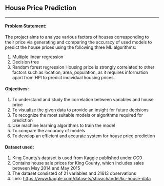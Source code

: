 ## House Price Prediction

<hr>

#### Problem Statement:
The project aims to analyze various factors of houses corresponding to their price via generating and comparing the accuracy of used models to predict the house prices using the following three ML algorithms:
1. Multiple linear regression
2. Decision tree
3. Random forest regression
Housing price is strongly correlated to other factors such as location, area, population, as it requires information apart from HPI to predict individual housing prices.

#### Objectives:
1. To understand and study the correlation between variables and house price
2. To visualize the given data to provide an insight for future decisions
3. To recognize the most suitable models or algorithms required for prediction
4. Use machine learning algorithms to train the model
5. To compare the accuracy of models
6. To develop an efficient and accurate system for house price prediction

#### Dataset used:
1. King County’s dataset is used from Kaggle  published under CC0
2. Contains house sale prices for King County, which includes sales between May 2014 and May 2015
3. The dataset consisted of 21 variables and 21613 observations
4. Link: https://www.kaggle.com/datasets/shivachandel/kc-house-data